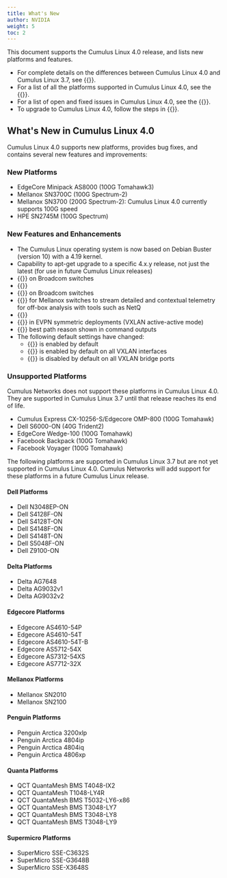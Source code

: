 ```yaml
---
title: What's New
author: NVIDIA
weight: 5
toc: 2
---
```

This document supports the Cumulus Linux 4.0 release, and lists new platforms and features.

- For complete details on the differences between Cumulus Linux 4.0 and Cumulus Linux 3.7, see {{<exlink url="https://docs.cumulusnetworks.com/knowledge-base/Setup-and-Getting-Started/Whats-New-and-Different-in-Cumulus-Linux-400/" text="this article">}}.
- For a list of all the platforms supported in Cumulus Linux 4.0, see the {{<exlink url="https://cumulusnetworks.com/products/hardware-compatibility-list/" text="Hardware Compatibility List (HCL)">}}.
- For a list of open and fixed issues in Cumulus Linux 4.0, see the {{<link url="Cumulus-Linux-4.0-Release-Notes" text="Cumulus Linux 4.0 Release Notes">}}.
- To upgrade to Cumulus Linux 4.0, follow the steps in {{<link url="Upgrading-Cumulus-Linux">}}.

## What's New in Cumulus Linux 4.0

Cumulus Linux 4.0 supports new platforms, provides bug fixes, and contains several new features and improvements:

### New Platforms

- EdgeCore Minipack AS8000 (100G Tomahawk3)
- Mellanox SN3700C (100G Spectrum-2)
- Mellanox SN3700 (200G Spectrum-2): Cumulus Linux 4.0 currently supports 100G speed
- HPE SN2745M (100G Spectrum)

### New Features and Enhancements

- The Cumulus Linux operating system is now based on Debian Buster (version 10) with a 4.19 kernel.
- Capability to apt-get upgrade to a specific 4.x.y release, not just the latest (for use in future Cumulus Linux releases)
- {{<link url="EVPN-BUM-Traffic-with-PIM-SM" text="EVPN BUM traffic handling using PIM-SM">}} on Broadcom switches
- {{<link url="Protocol-Independent-Multicast-PIM#pim-active-active-with-mlag" text="PIM active-active with MLAG">}}
- {{<link url="Port-Security" text="Port security">}} on Broadcom switches
- {{<link title="Mellanox What Just Happened (WJH)" text="What Just Happened WJH">}} for Mellanox switches to stream detailed and contextual telemetry for off-box analysis with tools such as NetQ
- {{<link url="Back-up-and-Restore" text="New backup and restore utility">}}
- {{<link url="Inter-subnet-Routing#advertise-primary-ip-address-vxlan-active-active-mode" text="Advertise Primary IP Address for type-5 routes">}} in EVPN symmetric deployments (VXLAN active-active mode)
- {{<link url="Border-Gateway-Protocol-BGP" text="BGP">}} best path reason shown in command outputs
- The following default settings have changed:
    - {{<link url="Management-VRF" text="Management VRF">}} is enabled by default
    - {{<link url="Basic-Configuration" text="ARP/ND suppression">}} is enabled by default on all VXLAN interfaces
    - {{<link url="Basic-Configuration" text="MAC learning">}} is disabled by default on all VXLAN bridge ports

### Unsupported Platforms

Cumulus Networks does not support these platforms in Cumulus Linux 4.0. They are supported in Cumulus Linux 3.7 until that release reaches its end of life.

- Cumulus Express CX-10256-S/Edgecore OMP-800 (100G Tomahawk)
- Dell S6000-ON (40G Trident2)
- EdgeCore Wedge-100 (100G Tomahawk)
- Facebook Backpack (100G Tomahawk)
- Facebook Voyager (100G Tomahawk)

The following platforms are supported in Cumulus Linux 3.7 but are not yet supported in Cumulus Linux 4.0. Cumulus Networks will add support for these platforms in a future Cumulus Linux release.

#### Dell Platforms

- Dell N3048EP-ON
- Dell S4128F-ON
- Dell S4128T-ON
- Dell S4148F-ON
- Dell S4148T-ON
- Dell S5048F-ON
- Dell Z9100-ON

#### Delta Platforms

- Delta AG7648
- Delta AG9032v1
- Delta AG9032v2

#### Edgecore Platforms

- Edgecore AS4610-54P
- Edgecore AS4610-54T
- Edgecore AS4610-54T-B
- Edgecore AS5712-54X
- Edgecore AS7312-54XS
- Edgecore AS7712-32X

#### Mellanox Platforms

- Mellanox SN2010
- Mellanox SN2100

#### Penguin Platforms

- Penguin Arctica 3200xlp
- Penguin Arctica 4804ip
- Penguin Arctica 4804iq
- Penguin Arctica 4806xp

#### Quanta Platforms

- QCT QuantaMesh BMS T4048-IX2
- QCT QuantaMesh T1048-LY4R
- QCT QuantaMesh BMS T5032-LY6-x86
- QCT QuantaMesh BMS T3048-LY7
- QCT QuantaMesh BMS T3048-LY8
- QCT QuantaMesh BMS T3048-LY9

#### Supermicro Platforms

- SuperMicro SSE-C3632S
- SuperMicro SSE-G3648B
- SuperMicro SSE-X3648S
